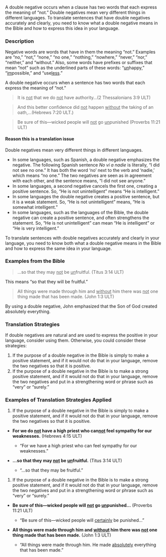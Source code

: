 
A double negative occurs when a clause has two words that each express the meaning of “not.”  Double negatives mean very different things in different languages. To translate sentences that have double negatives accurately and clearly, you need to know what a double negative means in the Bible and how to express this idea in your language.

### Description

Negative words are words that have in them the meaning “not.” Examples are “no,” “not,” “none,” “no one,” “nothing,” “nowhere,” “never,” “nor,” “neither,” and “without.” Also, some words have prefixes or suffixes that mean “not” such as the underlined parts of these words: “<u>un</u>happy,” “<u>im</u>possible,” and “use<u>less</u>.”

A double negative occurs when a sentence has two words that each express the meaning of “not.”
>It is <u>not</u> that we do <u>not</u> have authority…(2 Thessalonians 3:9 ULT)

<blockquote>And this better confidence did <u>not</u> happen <u>without</u> the taking of an oath,…(Hebrews 7:20 ULT.) </blockquote>

>Be sure of this—wicked people will <u>not</u> go <u>un</u>punished (Proverbs 11:21 ULT)

#### Reason this is a translation issue

Double negatives mean very different things in different languages.

* In some languages, such as Spanish, a double negative emphasizes the negative. The following Spanish sentence *No ví a nadie* is literally, “I did not see no one.” It has both the word ‘no’ next to the verb and ‘nadie,’ which means “no one.” The two negatives are seen as in agreement with each other, and the sentence means, “I did not see anyone.”
* In some languages, a second negative cancels the first one, creating a positive sentence. So, “He is not unintelligent” means “He is intelligent.”
* In some languages the double negative creates a positive sentence, but it is a weak statement. So, “He is not unintelligent” means, “He is somewhat intelligent.”
* In some languages, such as the languages of the Bible, the double negative can create a positive sentence, and often strengthens the statement. So, “He is not unintelligent” can mean “He is intelligent” or “He is very intelligent.”

To translate sentences with double negatives accurately and clearly in your language, you need to know both what a double negative means in the Bible and how to express the same idea in your language.

### Examples from the Bible

>…so that they may <u>not</u> be <u>un</u>fruitful. (Titus 3:14 ULT)

This means “so that they will be fruitful.”
>All things were made through him and <u>without</u> him there was <u>not</u> one thing made that has been made. (John 1:3 ULT)

By using a double negative, John emphasized that the Son of God created absolutely everything.

### Translation Strategies

If double negatives are natural and are used to express the positive in your language, consider using them.  Otherwise, you could consider these strategies:

1. If the purpose of a double negative in the Bible is simply to make a positive statement, and if it would not do that in your language, remove the two negatives so that it is positive.
1. If the purpose of a double negative in the Bible is to make a strong positive statement, and if it would not do that in your language, remove the two negatives and put in a strengthening word or phrase such as “very” or “surely.”

### Examples of Translation Strategies Applied

1. If the purpose of a double negative in the Bible is simply to make a positive statement, and if it would not do that in your language, remove the two negatives so that it is positive.

  * **For we do <u>not</u> have a high priest who can<u>not</u> feel sympathy for our weaknesses.** (Hebrews 4:15  ULT)
      * “For we have a high priest who can feel sympathy for our weaknesses.”

  * **…so that they may <u>not</u> be <u>un</u>fruitful.** (Titus 3:14 ULT)
      * “…so that they may be fruitful.”

1. If the purpose of a double negative in the Bible is to make a strong positive statement, and if it would not do that in your language, remove the two negatives and put in a strengthening word or phrase such as “very” or “surely.”

  * **Be sure of this—wicked people will <u>not</u> go <u>un</u>punished…** (Proverbs 11:21 ULT)
      * “Be sure of this—wicked people will <u>certainly</u> be punished…”

  * **All things were made through him and <u>without</u> him there was <u>not</u> one thing made that has been made.** (John 1:3 ULT)
      * “All things were made through him. He made <u>absolutely</u> everything that has been made.”

